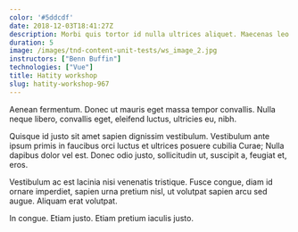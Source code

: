 ```yaml
---
color: '#5ddcdf'
date: 2018-12-03T18:41:27Z
description: Morbi quis tortor id nulla ultrices aliquet. Maecenas leo odio, condimentum id, luctus nec, molestie sed, justo.
duration: 5
image: /images/tnd-content-unit-tests/ws_image_2.jpg
instructors: ["Benn Buffin"]
technologies: ["Vue"]
title: Hatity workshop
slug: hatity-workshop-967
---
```

Aenean fermentum. Donec ut mauris eget massa tempor convallis. Nulla neque libero, convallis eget, eleifend luctus, ultricies eu, nibh.

Quisque id justo sit amet sapien dignissim vestibulum. Vestibulum ante ipsum primis in faucibus orci luctus et ultrices posuere cubilia Curae; Nulla dapibus dolor vel est. Donec odio justo, sollicitudin ut, suscipit a, feugiat et, eros.

Vestibulum ac est lacinia nisi venenatis tristique. Fusce congue, diam id ornare imperdiet, sapien urna pretium nisl, ut volutpat sapien arcu sed augue. Aliquam erat volutpat.

In congue. Etiam justo. Etiam pretium iaculis justo.
